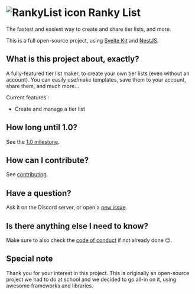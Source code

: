 # ![RankyList icon](docs/logo.ico?raw=true) Ranky List
The fastest and easiest way to create and share tier lists, and more.

This is a full open-source project, using [Svelte Kit](https://kit.svelte.dev/) and [NestJS](https://nestjs.com/).

## What is this project about, exactly?
A fully-featured tier list maker, to create your own tier lists (even without an account). You can easily use/make templates, save them to your account, share them, and much more...

Current features :
- Create and manage a tier list

## How long until 1.0?
See the [1.0 milestone](https://github.com/RankyList/ranky-list/milestone/1).

## How can I contribute?
See [contributing](CONTRIBUTING.md).

## Have a question?
Ask it on the Discord server, or open a [new issue](https://github.com/RankyList/ranky-list/issues/new?template=question.yml).

## Is there anything else I need to know?
Make sure to also check the [code of conduct](CODE_OF_CONDUCT.md) if not already done 😊.

## Special note
Thank you for your interest in this project. This is originally an open-source project we had to do at school and we decided to go all-in on it, using awesome frameworks and libraries.
